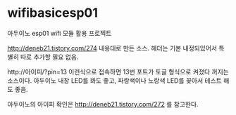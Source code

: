 # wifibasicesp01
아두이노 esp01 wifi 모듈 활용 프로젝트

http://deneb21.tistory.com/274 내용대로 만든 소스. 헤더는 기본 내정되있어서 특별히 따로 추가할 필요 없음. 

http://아이피/?pin=13 이런식으로 접속하면 13번 포트가 토글 형식으로 켜졌다 꺼지는 소스이다. 아두이노 내장 LED를 봐도 좋고, 파랑색이나 노랑색 LED를 꽂아서 테스트 해도 좋음. 

아두이노의 아이피 확인은 http://deneb21.tistory.com/272 를 참고한다. 
